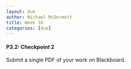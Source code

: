```yaml
---
layout: due
author: Michael McDermott
title: Week 10
categories: [due]
---
```

#### P3.2: Checkpoint 2
Submit a single PDF of your work on Blackboard.
